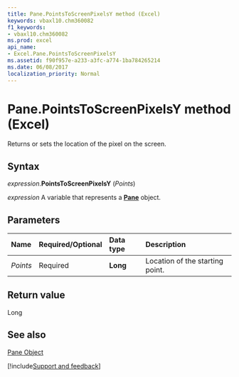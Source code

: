 ```yaml
---
title: Pane.PointsToScreenPixelsY method (Excel)
keywords: vbaxl10.chm360082
f1_keywords:
- vbaxl10.chm360082
ms.prod: excel
api_name:
- Excel.Pane.PointsToScreenPixelsY
ms.assetid: f90f957e-a233-a3fc-a774-1ba784265214
ms.date: 06/08/2017
localization_priority: Normal
---
```



# Pane.PointsToScreenPixelsY method (Excel)

Returns or sets the location of the pixel on the screen.


## Syntax

_expression_.**PointsToScreenPixelsY** (_Points_)

_expression_ A variable that represents a **[Pane](Excel.Pane.md)** object.


## Parameters



|Name|Required/Optional|Data type|Description|
|:-----|:-----|:-----|:-----|
| _Points_|Required| **Long**|Location of the starting point.|

## Return value

Long


## See also


[Pane Object](Excel.Pane.md)

[!include[Support and feedback](~/includes/feedback-boilerplate.md)]